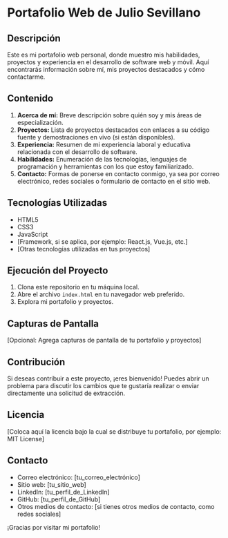 # Portafolio Web de Julio Sevillano

## Descripción
Este es mi portafolio web personal, donde muestro mis habilidades, proyectos y experiencia en el desarrollo de software web y móvil. Aquí encontrarás información sobre mí, mis proyectos destacados y cómo contactarme.

## Contenido
1. **Acerca de mí:** Breve descripción sobre quién soy y mis áreas de especialización.
2. **Proyectos:** Lista de proyectos destacados con enlaces a su código fuente y demostraciones en vivo (si están disponibles).
3. **Experiencia:** Resumen de mi experiencia laboral y educativa relacionada con el desarrollo de software.
4. **Habilidades:** Enumeración de las tecnologías, lenguajes de programación y herramientas con los que estoy familiarizado.
5. **Contacto:** Formas de ponerse en contacto conmigo, ya sea por correo electrónico, redes sociales o formulario de contacto en el sitio web.

## Tecnologías Utilizadas
- HTML5
- CSS3
- JavaScript
- [Framework, si se aplica, por ejemplo: React.js, Vue.js, etc.]
- [Otras tecnologías utilizadas en tus proyectos]

## Ejecución del Proyecto
1. Clona este repositorio en tu máquina local.
2. Abre el archivo `index.html` en tu navegador web preferido.
3. Explora mi portafolio y proyectos.

## Capturas de Pantalla
[Opcional: Agrega capturas de pantalla de tu portafolio y proyectos]

## Contribución
Si deseas contribuir a este proyecto, ¡eres bienvenido! Puedes abrir un problema para discutir los cambios que te gustaría realizar o enviar directamente una solicitud de extracción.

## Licencia
[Coloca aquí la licencia bajo la cual se distribuye tu portafolio, por ejemplo: MIT License]

## Contacto
- Correo electrónico: [tu_correo_electrónico]
- Sitio web: [tu_sitio_web]
- LinkedIn: [tu_perfil_de_LinkedIn]
- GitHub: [tu_perfil_de_GitHub]
- Otros medios de contacto: [si tienes otros medios de contacto, como redes sociales]

¡Gracias por visitar mi portafolio!
